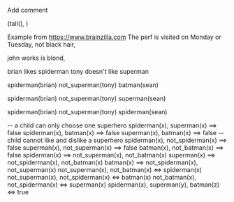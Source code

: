 Add comment

(tall(), )


Example from https://www.brainzilla.com
The perf is visited on Monday or Tuesday, not black hair,  

john works is blond, 

brian likes spiderman
tony doesn't like superman


spiderman(brian)
not_superman(tony)
batman(sean)

spiderman(brian)
not_superman(tony)
superman(sean)

spiderman(brian)
not_superman(tony)
spiderman(sean)


-- a child can only choose one superhero
spiderman(x), superman(x) ==> false
spiderman(x), batman(x) ==> false
superman(x), batman(x) ==> false
-- child cannot like and dislike a superhero
spiderman(x), not_spiderman(x) ==> false
superman(x), not_superman(x) ==> false
batman(x), not_batman(x) ==> false
spiderman(x) ==> not_superman(x), not_batman(x)
superman(x) ==> not_spiderman(x), not_batman(x)
batman(x) ==> not_spiderman(x), not_superman(x)
not_superman(x), not_batman(x) <=> spiderman(x)
not_superman(x), not_spiderman(x) <=> batman(x)
not_batman(x), not_spiderman(x) <=> superman(x)
spiderman(x), superman(y), batman(z) <=> true


